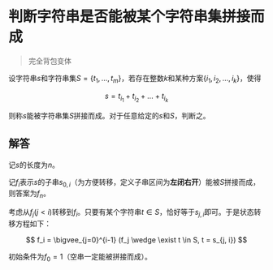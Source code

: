 # 判断字符串是否能被某个字符串集拼接而成

>  完全背包变体

设字符串$s$和字符串集$S=\{t_1,\dots,t_m\}$，若存在整数$k$和某种方案$\{i_1, i_2, \dots, i_k\}$，使得

$$
s = t_{i_{1}} + t_{i_2} + \dots + t_{i_k}
$$

则称$s$能被字符串集$S$拼接而成。对于任意给定的$s$和$S$，判断之。

## 解答

记$s$的长度为$n$。

记$f_i$表示$s$的子串$s_{0,i}$（为方便转移，定义子串区间为**左闭右开**）能被$S$拼接而成，则答案为$f_{n}$。

考虑从$f_j (j < i)$转移到$f_i$。只要有某个字符串$t \in S$，恰好等于$s_{j, i}$即可。于是状态转移方程如下：

$$
f_i = \bigvee_{j=0}^{i-1} (f_j \wedge \exist t \in S, t = s_{j, i})
$$

初始条件为$f_0=1$（空串一定能被拼接而成）。
